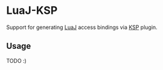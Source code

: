 # LuaJ-KSP

Support for generating [LuaJ](https://github.com/wagyourtail/luaj) access bindings via [KSP](https://kotlinlang.org/docs/ksp-overview.html) plugin.

## Usage
TODO :)
